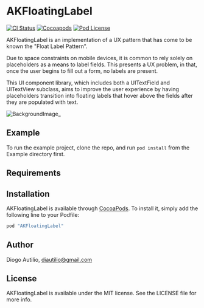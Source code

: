 # AKFloatingLabel

[![CI Status](http://img.shields.io/travis/dogo/AKFloatingLabel.svg?style=flat)](https://travis-ci.org/dogo/AKFloatingLabel)
[![Cocoapods](https://img.shields.io/cocoapods/v/AKFloatingLabel.svg?style=flat)](http://cocoapods.org/pods/AKFloatingLabel)
[![Pod License](https://img.shields.io/cocoapods/l/AKFloatingLabel.svg?style=flat)](https://github.com/dogo/AKFloatingLabel/blob/master/LICENSE)

AKFloatingLabel is an implementation of a UX pattern that has come to be known the "Float Label Pattern".

Due to space constraints on mobile devices, it is common to rely solely on placeholders as a means to label fields. This presents a UX problem, in that, once the user begins to fill out a form, no labels are present.

This UI component library, which includes both a UITextField and UITextView subclass, aims to improve the user experience by having placeholders transition into floating labels that hover above the fields after they are populated with text.

![BackgroundImage](https://raw.githubusercontent.com/dogo/AKFloatingLabel/master/ScreenShots/Sample.png)_

## Example

To run the example project, clone the repo, and run `pod install` from the Example directory first.

## Requirements

## Installation

AKFloatingLabel is available through [CocoaPods](http://cocoapods.org). To install
it, simply add the following line to your Podfile:

```ruby
pod "AKFloatingLabel"
```

## Author

Diogo Autilio, diautilio@gmail.com

## License

AKFloatingLabel is available under the MIT license. See the LICENSE file for more info.
